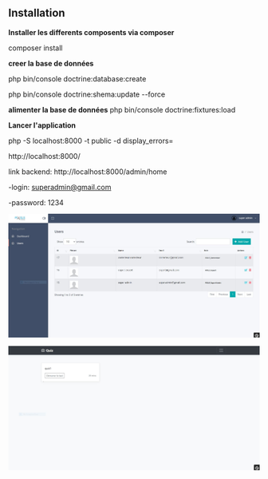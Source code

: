 Installation
------------

**Installer les differents composents via composer**

composer install

**creer la base de données**

 php bin/console doctrine:database:create

 php bin/console doctrine:shema:update --force
 
 **alimenter la base de données**
 php bin/console doctrine:fixtures:load
 


**Lancer l'application**

 php -S localhost:8000 -t public -d display_errors=
 
 http://localhost:8000/
 
 link backend: http://localhost:8000/admin/home
 
  -login: superadmin@gmail.com
  
  -password: 1234
 

 
 ![Screenshot](screenbackend.JPG)
 
  ![Screenshot](screenfront.JPG)
 

 
 

